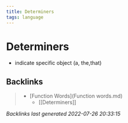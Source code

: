 ```yaml
---
title: Determiners
tags: language
---
```


# Determiners
- indicate specific object (a, the,that)


































































































## Backlinks

> - [Function Words](Function words.md)
>   - [[Determiners]]

_Backlinks last generated 2022-07-26 20:33:15_

